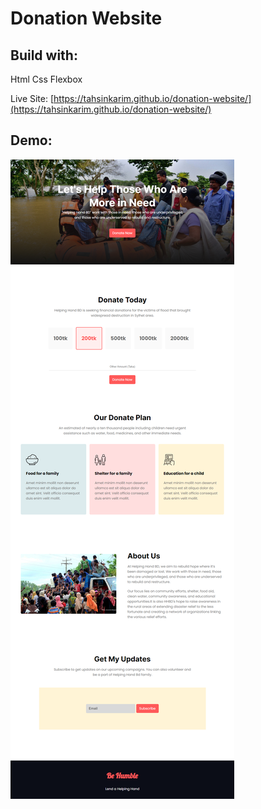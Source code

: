 # Donation Website

## Build with:

Html
Css
Flexbox

Live Site: [https://tahsinkarim.github.io/donation-website/](https://tahsinkarim.github.io/donation-website/)

## Demo:

![](./images/screenshot.png)
